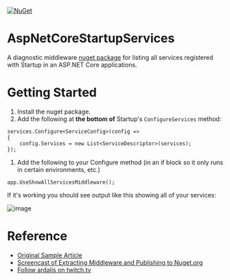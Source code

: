 [![NuGet](https://img.shields.io/nuget/dt/Ardalis.ListStartupServices.svg)](https://www.nuget.org/packages/Ardalis.ListStartupServices)

# AspNetCoreStartupServices

A diagnostic middleware [nuget package](https://www.nuget.org/packages/Ardalis.ListStartupServices) for listing all services registered with Startup in an ASP.NET Core applications.

# Getting Started

1. Install the nuget package.
1. Add the following at **the bottom of** Startup's `ConfigureServices` method:

```
services.Configure<ServiceConfig>(config =>
{
    config.Services = new List<ServiceDescriptor>(services);
});
```
1. Add the following to your Configure method (in an if block so it only runs in certain environments, etc.)
```
app.UseShowAllServicesMiddleware();
```

If it's working you should see output like this showing all of your services:

![image](https://user-images.githubusercontent.com/782127/52003616-0e497b80-2493-11e9-856c-1d4ef9207be0.png)

# Reference

- [Original Sample Article](https://ardalis.com/how-to-list-all-services-available-to-an-asp-net-core-app)
- [Screencast of Extracting Middleware and Publishing to Nuget.org](https://www.youtube.com/watch?v=6-WcxBLyIes)
- [Follow ardalis on twitch.tv](https://www.twitch.tv/ardalis)

